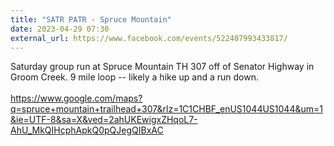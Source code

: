 ```yaml
---
title: "SATR PATR - Spruce Mountain"
date: 2023-04-29 07:30
external_url: https://www.facebook.com/events/522407993433817/
---
```

Saturday group run at Spruce Mountain TH 307 off of Senator Highway in Groom Creek. 9 mile loop -- likely a hike up and a run down. <br>
  <br>
  [https://www.google.com/maps?q=spruce+mountain+trailhead+307&rlz=1C1CHBF_enUS1044US1044&um=1&ie=UTF-8&sa=X&ved=2ahUKEwigxZHqoL7-AhU_MkQIHcphApkQ0pQJegQIBxAC<br>
](https://www.google.com/maps?q=spruce+mountain+trailhead+307&rlz=1C1CHBF_enUS1044US1044&um=1&ie=UTF-8&sa=X&ved=2ahUKEwigxZHqoL7-AhU_MkQIHcphApkQ0pQJegQIBxAC<br>
)  <br>
  
